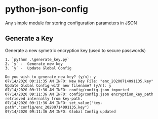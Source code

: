 # python-json-config
Any simple module for storing configuration parameters in JSON


## Generate a Key
Generate a new symetric encryption key (used to secure passwords)

    1. `python .\generate_key.py`
    2. `y` -  Generate new key
    3. `y` -  Update Global Config
```
Do you wish to generate new key? (y/n): y
07/14/2020 09:11:35 AM INFO: New Key File: "enc_20200714091135.key"
Update Global Config with new filename? (y/n): y
07/14/2020 09:11:36 AM INFO: config/config.json imported
07/14/2020 09:11:36 AM INFO: config/config.json encryption_key_path retrieved internally from key-path.
07/14/2020 09:11:36 AM INFO: set_value("key-path","config/enc_20200714091135.key")
07/14/2020 09:11:36 AM INFO: Global Config updated
```
